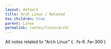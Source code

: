 ```yaml
---
layout: default
title: Arch Linux / Related
has_children: true
parent: Linux
permalink: /notes/linux/arch/
---
```


All notes related to "Arch Linux"
{: .fs-6 .fw-300 }


